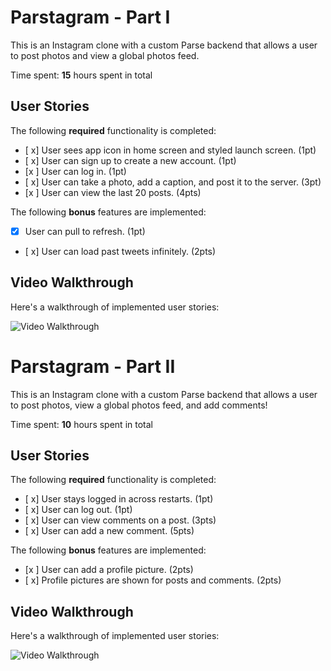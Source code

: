 # Parstagram - Part I

This is an Instagram clone with a custom Parse backend that allows a user to post photos and view a global photos feed.

Time spent: **15** hours spent in total

## User Stories

The following **required** functionality is completed:

- [ x] User sees app icon in home screen and styled launch screen. (1pt)
- [ x] User can sign up to create a new account. (1pt)
- [x ] User can log in. (1pt)
- [ x] User can take a photo, add a caption, and post it to the server. (3pt)
- [x ] User can view the last 20 posts. (4pts)

The following **bonus** features are implemented:

- [x] User can pull to refresh. (1pt)
- [ x] User can load past tweets infinitely. (2pts)

## Video Walkthrough

Here's a walkthrough of implemented user stories:

<img src='http://g.recordit.co/rMlCQpBeA3.gif' title='Video Walkthrough' width='' alt='Video Walkthrough' />

# Parstagram - Part II

This is an Instagram clone with a custom Parse backend that allows a user to post photos, view a global photos feed, and add comments!

Time spent: **10** hours spent in total

## User Stories

The following **required** functionality is completed:

- [ x] User stays logged in across restarts. (1pt)
- [ x] User can log out. (1pt)
- [ x] User can view comments on a post. (3pts)
- [ x] User can add a new comment. (5pts)

The following **bonus** features are implemented:

- [x ] User can add a profile picture. (2pts)
- [ x] Profile pictures are shown for posts and comments. (2pts)

## Video Walkthrough

Here's a walkthrough of implemented user stories:

<img src='http://g.recordit.co/DNl33NiPq6.gif' title='Video Walkthrough' width='' alt='Video Walkthrough' />
